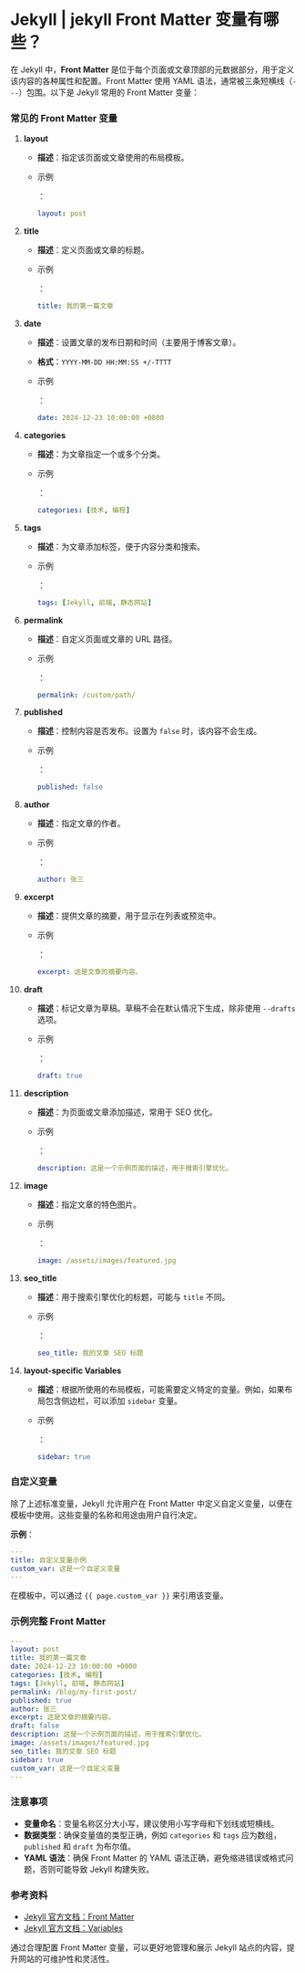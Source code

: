 

# Jekyll | jekyll Front Matter 变量有哪些？

在 Jekyll 中，**Front Matter** 是位于每个页面或文章顶部的元数据部分，用于定义该内容的各种属性和配置。Front Matter 使用 YAML 语法，通常被三条短横线（`---`）包围。以下是 Jekyll 常用的 Front Matter 变量：

### 常见的 Front Matter 变量

1. **layout**

   - **描述**：指定该页面或文章使用的布局模板。

   - 示例

     ：

     ```yaml
     layout: post
     ```

2. **title**

   - **描述**：定义页面或文章的标题。

   - 示例

     ：

     ```yaml
     title: 我的第一篇文章
     ```

3. **date**

   - **描述**：设置文章的发布日期和时间（主要用于博客文章）。

   - **格式**：`YYYY-MM-DD HH:MM:SS +/-TTTT`

   - 示例

     ：

     ```yaml
     date: 2024-12-23 10:00:00 +0800
     ```

4. **categories**

   - **描述**：为文章指定一个或多个分类。

   - 示例

     ：

     ```yaml
     categories: [技术, 编程]
     ```

5. **tags**

   - **描述**：为文章添加标签，便于内容分类和搜索。

   - 示例

     ：

     ```yaml
     tags: [Jekyll, 前端, 静态网站]
     ```

6. **permalink**

   - **描述**：自定义页面或文章的 URL 路径。

   - 示例

     ：

     ```yaml
     permalink: /custom/path/
     ```

7. **published**

   - **描述**：控制内容是否发布。设置为 `false` 时，该内容不会生成。

   - 示例

     ：

     ```yaml
     published: false
     ```

8. **author**

   - **描述**：指定文章的作者。

   - 示例

     ：

     ```yaml
     author: 张三
     ```

9. **excerpt**

   - **描述**：提供文章的摘要，用于显示在列表或预览中。

   - 示例

     ：

     ```yaml
     excerpt: 这是文章的摘要内容。
     ```

10. **draft**

    - **描述**：标记文章为草稿。草稿不会在默认情况下生成，除非使用 `--drafts` 选项。

    - 示例

      ：

      ```yaml
      draft: true
      ```

11. **description**

    - **描述**：为页面或文章添加描述，常用于 SEO 优化。

    - 示例

      ：

      ```yaml
      description: 这是一个示例页面的描述，用于搜索引擎优化。
      ```

12. **image**

    - **描述**：指定文章的特色图片。

    - 示例

      ：

      ```yaml
      image: /assets/images/featured.jpg
      ```

13. **seo_title**

    - **描述**：用于搜索引擎优化的标题，可能与 `title` 不同。

    - 示例

      ：

      ```yaml
      seo_title: 我的文章 SEO 标题
      ```

14. **layout-specific Variables**

    - **描述**：根据所使用的布局模板，可能需要定义特定的变量。例如，如果布局包含侧边栏，可以添加 `sidebar` 变量。

    - 示例

      ：

      ```yaml
      sidebar: true
      ```

### 自定义变量

除了上述标准变量，Jekyll 允许用户在 Front Matter 中定义自定义变量，以便在模板中使用。这些变量的名称和用途由用户自行决定。

**示例**：

```yaml
---
title: 自定义变量示例
custom_var: 这是一个自定义变量
---
```

在模板中，可以通过 `{{ page.custom_var }}` 来引用该变量。

### 示例完整 Front Matter

```yaml
---
layout: post
title: 我的第一篇文章
date: 2024-12-23 10:00:00 +0800
categories: [技术, 编程]
tags: [Jekyll, 前端, 静态网站]
permalink: /blog/my-first-post/
published: true
author: 张三
excerpt: 这是文章的摘要内容。
draft: false
description: 这是一个示例页面的描述，用于搜索引擎优化。
image: /assets/images/featured.jpg
seo_title: 我的文章 SEO 标题
sidebar: true
custom_var: 这是一个自定义变量
---
```

### 注意事项

- **变量命名**：变量名称区分大小写，建议使用小写字母和下划线或短横线。
- **数据类型**：确保变量值的类型正确，例如 `categories` 和 `tags` 应为数组，`published` 和 `draft` 为布尔值。
- **YAML 语法**：确保 Front Matter 的 YAML 语法正确，避免缩进错误或格式问题，否则可能导致 Jekyll 构建失败。

### 参考资料

- [Jekyll 官方文档：Front Matter](https://jekyllrb.com/docs/front-matter/)
- [Jekyll 官方文档：Variables](https://jekyllrb.com/docs/variables/)

通过合理配置 Front Matter 变量，可以更好地管理和展示 Jekyll 站点的内容，提升网站的可维护性和灵活性。